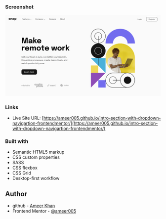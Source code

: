 ### Screenshot

![](images/screenshot.png)

### Links

- Live Site URL: [https://ameer005.github.io/intro-section-with-dropdown-navigartion-frontendmentor/](https://ameer005.github.io/intro-section-with-dropdown-navigartion-frontendmentor/)

### Built with

- Semantic HTML5 markup
- CSS custom properties
- SASS
- CSS flexbox
- CSS Grid
- Desktop-first workflow

## Author

- github - [Ameer Khan](https://github.com/ameer005)
- Frontend Mentor - [@ameer005](https://www.frontendmentor.io/profile/ameer005)
